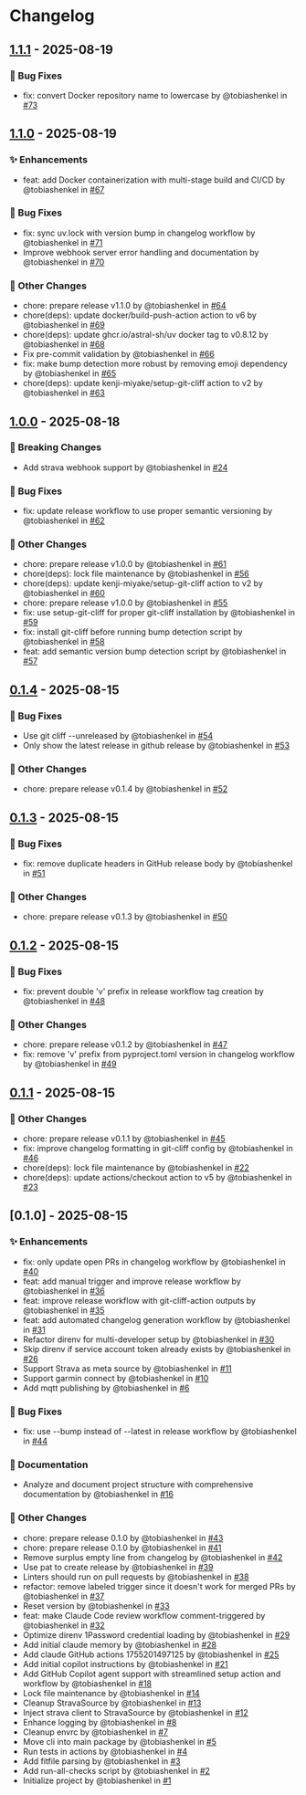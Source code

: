 # Changelog

## [1.1.1](https://github.com/CrashLoopBackCoffee/th-strava-sensor/compare/v1.1.0..v1.1.1) - 2025-08-19

### 🐛 Bug Fixes

* fix: convert Docker repository name to lowercase by @tobiashenkel in [#73](https://github.com/CrashLoopBackCoffee/th-strava-sensor/pull/73)

## [1.1.0](https://github.com/CrashLoopBackCoffee/th-strava-sensor/compare/v1.0.0..v1.1.0) - 2025-08-19

### ✨ Enhancements

* feat: add Docker containerization with multi-stage build and CI/CD by @tobiashenkel in [#67](https://github.com/CrashLoopBackCoffee/th-strava-sensor/pull/67)

### 🐛 Bug Fixes

* fix: sync uv.lock with version bump in changelog workflow by @tobiashenkel in [#71](https://github.com/CrashLoopBackCoffee/th-strava-sensor/pull/71)
* Improve webhook server error handling and documentation by @tobiashenkel in [#70](https://github.com/CrashLoopBackCoffee/th-strava-sensor/pull/70)

### 🔧 Other Changes

* chore: prepare release v1.1.0 by @tobiashenkel in [#64](https://github.com/CrashLoopBackCoffee/th-strava-sensor/pull/64)
* chore(deps): update docker/build-push-action action to v6 by @tobiashenkel in [#69](https://github.com/CrashLoopBackCoffee/th-strava-sensor/pull/69)
* chore(deps): update ghcr.io/astral-sh/uv docker tag to v0.8.12 by @tobiashenkel in [#68](https://github.com/CrashLoopBackCoffee/th-strava-sensor/pull/68)
* Fix pre-commit validation by @tobiashenkel in [#66](https://github.com/CrashLoopBackCoffee/th-strava-sensor/pull/66)
* fix: make bump detection more robust by removing emoji dependency by @tobiashenkel in [#65](https://github.com/CrashLoopBackCoffee/th-strava-sensor/pull/65)
* chore(deps): update kenji-miyake/setup-git-cliff action to v2 by @tobiashenkel in [#63](https://github.com/CrashLoopBackCoffee/th-strava-sensor/pull/63)

## [1.0.0](https://github.com/CrashLoopBackCoffee/th-strava-sensor/compare/v0.1.4..v1.0.0) - 2025-08-18

### 🚨 Breaking Changes

* Add strava webhook support by @tobiashenkel in [#24](https://github.com/CrashLoopBackCoffee/th-strava-sensor/pull/24)

### 🐛 Bug Fixes

* fix: update release workflow to use proper semantic versioning by @tobiashenkel in [#62](https://github.com/CrashLoopBackCoffee/th-strava-sensor/pull/62)

### 🔧 Other Changes

* chore: prepare release v1.0.0 by @tobiashenkel in [#61](https://github.com/CrashLoopBackCoffee/th-strava-sensor/pull/61)
* chore(deps): lock file maintenance by @tobiashenkel in [#56](https://github.com/CrashLoopBackCoffee/th-strava-sensor/pull/56)
* chore(deps): update kenji-miyake/setup-git-cliff action to v2 by @tobiashenkel in [#60](https://github.com/CrashLoopBackCoffee/th-strava-sensor/pull/60)
* chore: prepare release v1.0.0 by @tobiashenkel in [#55](https://github.com/CrashLoopBackCoffee/th-strava-sensor/pull/55)
* fix: use setup-git-cliff for proper git-cliff installation by @tobiashenkel in [#59](https://github.com/CrashLoopBackCoffee/th-strava-sensor/pull/59)
* fix: install git-cliff before running bump detection script by @tobiashenkel in [#58](https://github.com/CrashLoopBackCoffee/th-strava-sensor/pull/58)
* feat: add semantic version bump detection script by @tobiashenkel in [#57](https://github.com/CrashLoopBackCoffee/th-strava-sensor/pull/57)

## [0.1.4](https://github.com/CrashLoopBackCoffee/th-strava-sensor/compare/v0.1.3..v0.1.4) - 2025-08-15

### 🐛 Bug Fixes

* Use git cliff --unreleased by @tobiashenkel in [#54](https://github.com/CrashLoopBackCoffee/th-strava-sensor/pull/54)
* Only show the latest release in github release by @tobiashenkel in [#53](https://github.com/CrashLoopBackCoffee/th-strava-sensor/pull/53)

### 🔧 Other Changes

* chore: prepare release v0.1.4 by @tobiashenkel in [#52](https://github.com/CrashLoopBackCoffee/th-strava-sensor/pull/52)

## [0.1.3](https://github.com/CrashLoopBackCoffee/th-strava-sensor/compare/v0.1.2..v0.1.3) - 2025-08-15

### 🐛 Bug Fixes

* fix: remove duplicate headers in GitHub release body by @tobiashenkel in [#51](https://github.com/CrashLoopBackCoffee/th-strava-sensor/pull/51)

### 🔧 Other Changes

* chore: prepare release v0.1.3 by @tobiashenkel in [#50](https://github.com/CrashLoopBackCoffee/th-strava-sensor/pull/50)

## [0.1.2](https://github.com/CrashLoopBackCoffee/th-strava-sensor/compare/v0.1.1..v0.1.2) - 2025-08-15

### 🐛 Bug Fixes

* fix: prevent double 'v' prefix in release workflow tag creation by @tobiashenkel in [#48](https://github.com/CrashLoopBackCoffee/th-strava-sensor/pull/48)

### 🔧 Other Changes

* chore: prepare release v0.1.2 by @tobiashenkel in [#47](https://github.com/CrashLoopBackCoffee/th-strava-sensor/pull/47)
* fix: remove 'v' prefix from pyproject.toml version in changelog workflow by @tobiashenkel in [#49](https://github.com/CrashLoopBackCoffee/th-strava-sensor/pull/49)

## [0.1.1](https://github.com/CrashLoopBackCoffee/th-strava-sensor/compare/v0.1.0..v0.1.1) - 2025-08-15

### 🔧 Other Changes

* chore: prepare release v0.1.1 by @tobiashenkel in [#45](https://github.com/CrashLoopBackCoffee/th-strava-sensor/pull/45)
* fix: improve changelog formatting in git-cliff config by @tobiashenkel in [#46](https://github.com/CrashLoopBackCoffee/th-strava-sensor/pull/46)
* chore(deps): lock file maintenance by @tobiashenkel in [#22](https://github.com/CrashLoopBackCoffee/th-strava-sensor/pull/22)
* chore(deps): update actions/checkout action to v5 by @tobiashenkel in [#23](https://github.com/CrashLoopBackCoffee/th-strava-sensor/pull/23)

## [0.1.0] - 2025-08-15

### ✨ Enhancements

* fix: only update open PRs in changelog workflow by @tobiashenkel in [#40](https://github.com/CrashLoopBackCoffee/th-strava-sensor/pull/40)
* feat: add manual trigger and improve release workflow by @tobiashenkel in [#36](https://github.com/CrashLoopBackCoffee/th-strava-sensor/pull/36)
* feat: improve release workflow with git-cliff-action outputs by @tobiashenkel in [#35](https://github.com/CrashLoopBackCoffee/th-strava-sensor/pull/35)
* feat: add automated changelog generation workflow by @tobiashenkel in [#31](https://github.com/CrashLoopBackCoffee/th-strava-sensor/pull/31)
* Refactor direnv for multi-developer setup by @tobiashenkel in [#30](https://github.com/CrashLoopBackCoffee/th-strava-sensor/pull/30)
* Skip direnv if service account token already exists by @tobiashenkel in [#26](https://github.com/CrashLoopBackCoffee/th-strava-sensor/pull/26)
* Support Strava as meta source by @tobiashenkel in [#11](https://github.com/CrashLoopBackCoffee/th-strava-sensor/pull/11)
* Support garmin connect by @tobiashenkel in [#10](https://github.com/CrashLoopBackCoffee/th-strava-sensor/pull/10)
* Add mqtt publishing by @tobiashenkel in [#6](https://github.com/CrashLoopBackCoffee/th-strava-sensor/pull/6)

### 🐛 Bug Fixes

* fix: use --bump instead of --latest in release workflow by @tobiashenkel in [#44](https://github.com/CrashLoopBackCoffee/th-strava-sensor/pull/44)

### 📖 Documentation

* Analyze and document project structure with comprehensive documentation by @tobiashenkel in [#16](https://github.com/CrashLoopBackCoffee/th-strava-sensor/pull/16)

### 🔧 Other Changes

* chore: prepare release 0.1.0 by @tobiashenkel in [#43](https://github.com/CrashLoopBackCoffee/th-strava-sensor/pull/43)
* chore: prepare release 0.1.0 by @tobiashenkel in [#41](https://github.com/CrashLoopBackCoffee/th-strava-sensor/pull/41)
* Remove surplus empty line from changelog by @tobiashenkel in [#42](https://github.com/CrashLoopBackCoffee/th-strava-sensor/pull/42)
* Use pat to create release by @tobiashenkel in [#39](https://github.com/CrashLoopBackCoffee/th-strava-sensor/pull/39)
* Linters should run on pull requests by @tobiashenkel in [#38](https://github.com/CrashLoopBackCoffee/th-strava-sensor/pull/38)
* refactor: remove labeled trigger since it doesn't work for merged PRs by @tobiashenkel in [#37](https://github.com/CrashLoopBackCoffee/th-strava-sensor/pull/37)
* Reset version by @tobiashenkel in [#33](https://github.com/CrashLoopBackCoffee/th-strava-sensor/pull/33)
* feat: make Claude Code review workflow comment-triggered by @tobiashenkel in [#32](https://github.com/CrashLoopBackCoffee/th-strava-sensor/pull/32)
* Optimize direnv 1Password credential loading by @tobiashenkel in [#29](https://github.com/CrashLoopBackCoffee/th-strava-sensor/pull/29)
* Add initial claude memory by @tobiashenkel in [#28](https://github.com/CrashLoopBackCoffee/th-strava-sensor/pull/28)
* Add claude GitHub actions 1755201497125 by @tobiashenkel in [#25](https://github.com/CrashLoopBackCoffee/th-strava-sensor/pull/25)
* Add initial copilot instructions by @tobiashenkel in [#21](https://github.com/CrashLoopBackCoffee/th-strava-sensor/pull/21)
* Add GitHub Copilot agent support with streamlined setup action and workflow by @tobiashenkel in [#18](https://github.com/CrashLoopBackCoffee/th-strava-sensor/pull/18)
* Lock file maintenance by @tobiashenkel in [#14](https://github.com/CrashLoopBackCoffee/th-strava-sensor/pull/14)
* Cleanup StravaSource by @tobiashenkel in [#13](https://github.com/CrashLoopBackCoffee/th-strava-sensor/pull/13)
* Inject strava client to StravaSource by @tobiashenkel in [#12](https://github.com/CrashLoopBackCoffee/th-strava-sensor/pull/12)
* Enhance logging by @tobiashenkel in [#8](https://github.com/CrashLoopBackCoffee/th-strava-sensor/pull/8)
* Cleanup envrc by @tobiashenkel in [#7](https://github.com/CrashLoopBackCoffee/th-strava-sensor/pull/7)
* Move cli into main package by @tobiashenkel in [#5](https://github.com/CrashLoopBackCoffee/th-strava-sensor/pull/5)
* Run tests in actions by @tobiashenkel in [#4](https://github.com/CrashLoopBackCoffee/th-strava-sensor/pull/4)
* Add fitfile parsing by @tobiashenkel in [#3](https://github.com/CrashLoopBackCoffee/th-strava-sensor/pull/3)
* Add run-all-checks script by @tobiashenkel in [#2](https://github.com/CrashLoopBackCoffee/th-strava-sensor/pull/2)
* Initialize project by @tobiashenkel in [#1](https://github.com/CrashLoopBackCoffee/th-strava-sensor/pull/1)
